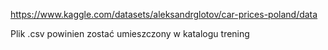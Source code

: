 https://www.kaggle.com/datasets/aleksandrglotov/car-prices-poland/data

Plik .csv powinien zostać umieszczony w katalogu trening